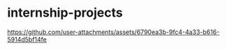 # internship-projects
https://github.com/user-attachments/assets/6790ea3b-9fc4-4a33-b616-5914d5bf14fe
